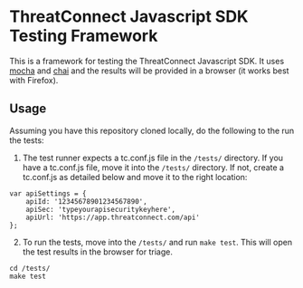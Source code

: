 # ThreatConnect Javascript SDK Testing Framework

This is a framework for testing the ThreatConnect Javascript SDK. It uses [mocha](https://mochajs.org/) and [chai](http://chaijs.com/) and the results will be provided in a browser (it works best with Firefox).

## Usage

Assuming you have this repository cloned locally, do the following to the run the tests:

1. The test runner expects a tc.conf.js file in the `/tests/` directory. If you have a tc.conf.js file, move it into the `/tests/` directory. If not, create a tc.conf.js as detailed below and move it to the right location:

```
var apiSettings = {
    apiId: '12345678901234567890',
    apiSec: 'typeyourapisecuritykeyhere',
    apiUrl: 'https://app.threatconnect.com/api'
};
```

2. To run the tests, move into the `/tests/` and run `make test`. This will open the test results in the browser for triage.

```
cd /tests/
make test
```
